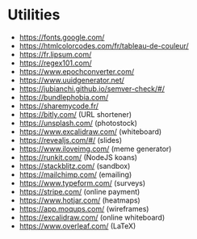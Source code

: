# Utilities

- https://fonts.google.com/
- https://htmlcolorcodes.com/fr/tableau-de-couleur/
- https://fr.lipsum.com/
- https://regex101.com/
- https://www.epochconverter.com/
- https://www.uuidgenerator.net/
- https://jubianchi.github.io/semver-check/#/
- https://bundlephobia.com/
- https://sharemycode.fr/
- https://bitly.com/ (URL shortener)
- https://unsplash.com/ (photostock)
- https://www.excalidraw.com/ (whiteboard)
- https://revealjs.com/#/ (slides)
- https://www.iloveimg.com/ (meme generator)
- https://runkit.com/ (NodeJS koans)
- https://stackblitz.com/ (sandbox)
- https://mailchimp.com/ (emailing)
- https://www.typeform.com/ (surveys)
- https://stripe.com/ (online payment)
- https://www.hotjar.com/ (heatmaps)
- https://app.moqups.com/ (wireframes)
- https://excalidraw.com/ (online whiteboard)
- https://www.overleaf.com/ (LaTeX)
